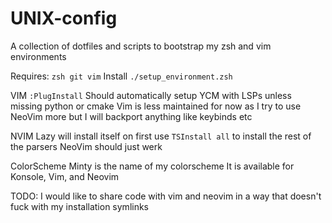 # UNIX-config

A collection of dotfiles and scripts to bootstrap my zsh and vim environments

Requires: `zsh git vim`
Install `./setup_environment.zsh`

VIM
`:PlugInstall`
Should automatically setup YCM with LSPs unless missing python or cmake
Vim is less maintained for now as I try to use NeoVim more but I will backport 
anything like keybinds etc

NVIM
Lazy will install itself on first use
`TSInstall all` to install the rest of the parsers
NeoVim should just werk

ColorScheme
Minty is the name of my colorscheme
It is available for Konsole, Vim, and Neovim

TODO: I would like to share code with vim and neovim in a way that doesn't fuck with my installation symlinks

